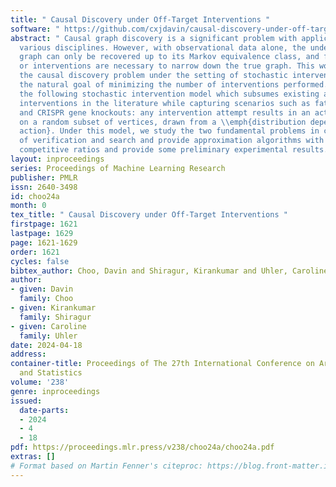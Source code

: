 ```yaml
---
title: " Causal Discovery under Off-Target Interventions "
software: " https://github.com/cxjdavin/causal-discovery-under-off-target-interventions "
abstract: " Causal graph discovery is a significant problem with applications across
  various disciplines. However, with observational data alone, the underlying causal
  graph can only be recovered up to its Markov equivalence class, and further assumptions
  or interventions are necessary to narrow down the true graph. This work addresses
  the causal discovery problem under the setting of stochastic interventions with
  the natural goal of minimizing the number of interventions performed. We propose
  the following stochastic intervention model which subsumes existing adaptive noiseless
  interventions in the literature while capturing scenarios such as fat-hand interventions
  and CRISPR gene knockouts: any intervention attempt results in an actual intervention
  on a random subset of vertices, drawn from a \\emph{distribution dependent on attempted
  action}. Under this model, we study the two fundamental problems in causal discovery
  of verification and search and provide approximation algorithms with polylogarithmic
  competitive ratios and provide some preliminary experimental results. "
layout: inproceedings
series: Proceedings of Machine Learning Research
publisher: PMLR
issn: 2640-3498
id: choo24a
month: 0
tex_title: " Causal Discovery under Off-Target Interventions "
firstpage: 1621
lastpage: 1629
page: 1621-1629
order: 1621
cycles: false
bibtex_author: Choo, Davin and Shiragur, Kirankumar and Uhler, Caroline
author:
- given: Davin
  family: Choo
- given: Kirankumar
  family: Shiragur
- given: Caroline
  family: Uhler
date: 2024-04-18
address:
container-title: Proceedings of The 27th International Conference on Artificial Intelligence
  and Statistics
volume: '238'
genre: inproceedings
issued:
  date-parts:
  - 2024
  - 4
  - 18
pdf: https://proceedings.mlr.press/v238/choo24a/choo24a.pdf
extras: []
# Format based on Martin Fenner's citeproc: https://blog.front-matter.io/posts/citeproc-yaml-for-bibliographies/
---
```

